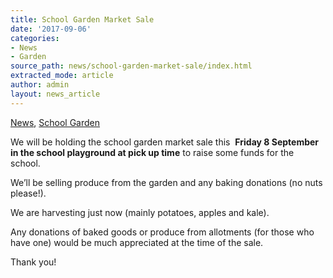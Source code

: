 ```yaml
---
title: School Garden Market Sale
date: '2017-09-06'
categories:
- News
- Garden
source_path: news/school-garden-market-sale/index.html
extracted_mode: article
author: admin
layout: news_article
---
```

[News](/news/), [School Garden](category/garden/)

We will be holding the school garden market sale this&nbsp; **Friday 8 September in the school playground at pick up time** to raise some funds for the school.

We’ll be selling produce from the garden and any baking donations (no nuts please!).

We are harvesting just now (mainly potatoes, apples and kale).

Any donations of baked goods or produce from allotments (for those who have one) would be much appreciated at the time of the sale.

Thank you!
